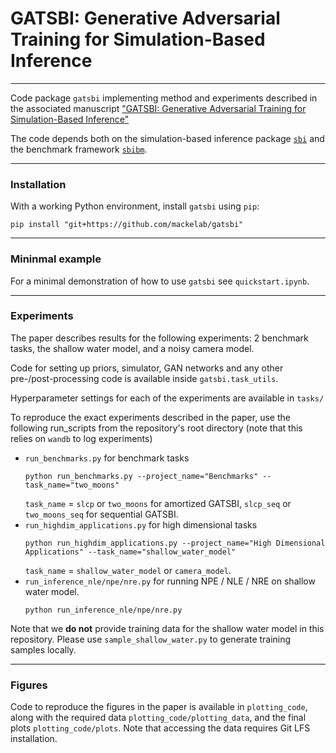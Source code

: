 # GATSBI: Generative Adversarial Training for Simulation-Based Inference
---
Code package `gatsbi` implementing method and experiments described in the associated manuscript  ["GATSBI: Generative Adversarial Training for Simulation-Based Inference"](https://openreview.net/forum?id=kR1hC6j48Tp&referrer=%5BAuthor%20Console%5D(%2Fgroup%3Fid%3DICLR.cc%2F2022%2FConference%2FAuthors%23your-submissions))

The code depends both on the simulation-based inference package [`sbi`](https://github.com/mackelab/sbi) and the benchmark framework [`sbibm`](https://github.com/mackelab/sbibm).
___
### Installation

With a working Python environment, install `gatsbi` using `pip`:
```
pip install "git+https://github.com/mackelab/gatsbi"
```
___
### Mininmal example

For a minimal demonstration of how to use `gatsbi` see `quickstart.ipynb`.
___
### Experiments

The paper describes results for the following experiments: 2 benchmark tasks, the shallow water model, and a noisy camera model.

Code for setting up priors, simulator, GAN networks and any other pre-/post-processing code is available inside `gatsbi.task_utils`.

Hyperparameter settings for each of the experiments are available in `tasks/`

To reproduce the exact experiments described in the paper, use the following run_scripts from the repository's root directory (note that this relies on `wandb` to log experiments)
- `run_benchmarks.py` for benchmark tasks
    ```
    python run_benchmarks.py --project_name="Benchmarks" --task_name="two_moons"
    ```
    `task_name` = `slcp` or `two_moons` for amortized GATSBI, `slcp_seq` or `two_moons_seq` for sequential GATSBI.
- `run_highdim_applications.py` for high dimensional tasks
    ```
    python run_highdim_applications.py --project_name="High Dimensional Applications" --task_name="shallow_water_model"
    ```
    `task_name` = `shallow_water_model` or `camera_model`.
- `run_inference_nle/npe/nre.py` for running NPE / NLE / NRE on shallow water model.
    ```
    python run_inference_nle/npe/nre.py
    ```
Note that we **do not** provide training data for the shallow water model in this repository. Please use `sample_shallow_water.py` to generate training samples locally.
___
### Figures

Code to reproduce the figures in the paper is available in `plotting_code`, along with the required data `plotting_code/plotting_data`, and the final plots `plotting_code/plots`. Note that accessing the data requires Git LFS installation.
